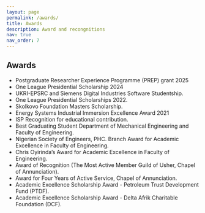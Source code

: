 ```yaml
---
layout: page
permalink: /awards/
title: Awards
description: Award and recongnitions
nav: true
nav_order: 7
---
```


## Awards

- Postgraduate Researcher Experience Programme (PREP) grant 2025 
- One League Presidential Scholarship 2024
- UKRI-EPSRC and Siemens Digital Industries Software Studentship. 
- One League Presidential Scholarships 2022. 
- Skolkovo Foundation Masters Scholarship. 
- Energy Systems Industrial Immersion Excellence Award 2021  
- ISP Recognition for educational contribution. 
- Best Graduating Student Department of Mechanical Engineering and Faculty of Engineering. 
- Nigerian Society of Engineers, PHC. Branch Award for Academic Excellence in Faculty of Engineering. 
- Chris Oyirinda’s Award for Academic Excellence in Faculty of Engineering. 
- Award of Recognition (The Most Active Member Guild of Usher, Chapel of Annunciation).  
- Award for Four Years of Active Service, Chapel of Annunciation. 
- Academic Excellence Scholarship Award - Petroleum Trust Development Fund (PTDF). 
- Academic Excellence Scholarship Award - Delta Afrik Charitable Foundation (DCF).